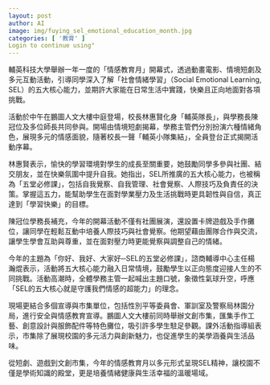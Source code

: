 ```yaml
---
layout: post
author: AI
image: img/fuying_sel_emotional_education_month.jpg
categories: [ '教育' ]
Login to continue using"
---
```

輔英科技大學舉辦一年一度的「情感教育月」開幕式，透過動畫電影、情境短劇及多元互動活動，引導同學深入了解「社會情緒學習」（Social Emotional Learning, SEL）的五大核心能力，並期許大家能在日常生活中實踐，快樂且正向地面對各項挑戰。  

活動於中午在鵬圖人文大樓中庭登場，校長林惠賢化身「輔英隊長」，與學務長陳冠位及多位師長共同參與。開場由情境短劇揭幕，學務主管們分別扮演六種情緒角色，展現多元的情感面貌，隨著校長一聲「輔英小隊集結」，全員登台正式揭開活動序幕。  

林惠賢表示，愉快的學習環境對學生的成長至關重要，她鼓勵同學多參與社團、結交朋友，並在快樂氛圍中提升自我。她指出，SEL所推廣的五大核心能力，也被稱為「五堂必修課」，包括自我覺察、自我管理、社會覺察、人際技巧及負責任的決策。掌握這五力，能幫助學生在面對學業壓力及生活挑戰時更具韌性與自信，真正達到「學習快樂」的目標。  

陳冠位學務長補充，今年的開幕活動不僅有社團展演，還設置卡牌遊戲及手作攤位，讓同學在輕鬆互動中培養人際技巧與社會覺察。他期望藉由團隊合作與交流，讓學生學會互助與尊重，並在面對壓力時更能覺察與調整自己的情緒。  

今年的主題為「你好、我好、大家好─SEL的五堂必修課」，諮商輔導中心主任楊瀚焜表示，活動將五大核心能力融入日常情境，鼓勵學生以正向態度迎接人生的不同挑戰。活動高潮時，全體學務主管一起喊出主題口號，象徵性氣球升空，呼應「SEL的五大核心就是守護我們情感的超能力」的理念。  

現場更結合多個宣導與市集單位，包括性別平等委員會、軍訓室及警察局林園分局，進行安全與情感教育宣導。鵬圖人文大樓前同時舉辦文創市集，匯集手作工藝、創意設計與服飾配件等特色攤位，吸引許多學生駐足參觀。課外活動指導組表示，市集除了展現校園的多元活力與創新魅力，也促進學生的美學涵養與生活品味。  

從短劇、遊戲到文創市集，今年的情感教育月以多元形式呈現SEL精神，讓校園不僅是學術知識的殿堂，更是培養情緒健康與生活幸福的溫暖場域。